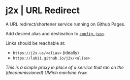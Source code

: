 # j2x | URL Redirect

A URL redirect/shortener service running on Github Pages.

Add desired alias and destination to [`config.json`](config.json).

Links should be reachable at:
- `https://j2x.us/<alias>` (ideally)
- `https://lab11.github.io/j2x/<alias>`

*This is a simple proxy in place of a service that ran on the (decommissioned) UMich machine `fram`.* 
